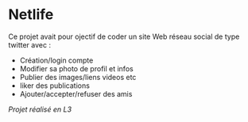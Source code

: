 # Netlife

Ce projet avait pour ojectif de coder un site Web réseau social de type twitter avec :

- Création/login compte
- Modifier sa photo de profil et infos
- Publier des images/liens videos etc
- liker des publications
- Ajouter/accepter/refuser des amis

*Projet réalisé en L3*

